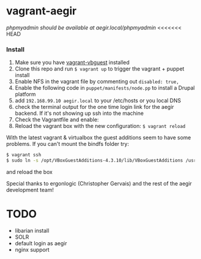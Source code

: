 # vagrant-aegir

*phpmyadmin should be available at aegir.local/phpmyadmin*
<<<<<<< HEAD
### Install 
1. Make sure you have <a href='https://github.com/dotless-de/vagrant-vbguest'>vagrant-vbguest</a> installed
2. Clone this repo and run `$ vagrant up` to trigger the vagrant + puppet install 
3. Enable NFS in the vagrant file by commenting out `disabled: true,`
4. Enable the following code in `puppet/manifests/node.pp` to install a Drupal platform
5. add `192.168.99.10 aegir.local` to your /etc/hosts or you local DNS
6. check the terminal output for the one time login link for the aegir backend. If it's not showing up ssh into the machine
7. Check the Vagrantfile and enable:
8. Reload the vagrant box with the new configuration: `$ vagrant reload`

With the latest vagrant & virtualbox the guest additions seem to have some problems. If you can't mount the bindfs folder try:

```bash
$ vagrant ssh
$ sudo ln -s /opt/VBoxGuestAdditions-4.3.10/lib/VBoxGuestAdditions /usr/lib/VBoxGuestAdditions
```

and reload the box


Special thanks to ergonlogic (Christopher Gervais) and the rest of the aegir development team!

# TODO
- libarian install
- SOLR
- default login as aegir
- nginx support
